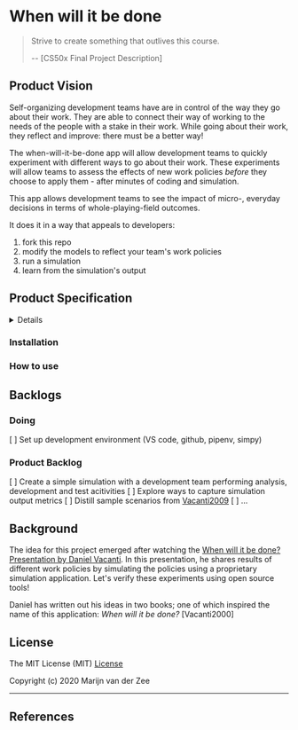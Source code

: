 # When will it be done

> Strive to create something that outlives this course.
>
> -- [CS50x Final Project Description]

## Product Vision

Self-organizing development teams have are in control of the way they go about their work.
They are able to connect their way of working
to the needs of the people with a stake in their work.
While going about their work, they reflect and improve: there must be a better way!

The when-will-it-be-done app will allow development teams to 
quickly experiment with different ways to go about their work.
These experiments will allow teams to assess the effects of new work policies
*before* they choose to apply them -
after minutes of coding and simulation.

This app allows development teams to 
see the impact of micro-, everyday decisions in terms of whole-playing-field outcomes.

It does it in a way that appeals to developers: 

 1. fork this repo
 1. modify the models to reflect your team's work policies
 1. run a simulation
 1. learn from the simulation's output

## Product Specification

<details>
(Nothing here yet, deliberatley left blank.
Once we finish items from our product backlog, 
this specification will fill up.)
</details>

### Installation

### How to use

## Backlogs

### Doing

 [ ] Set up development environment (VS code, github, pipenv, simpy)

### Product Backlog

 [ ] Create a simple simulation with a development team performing analysis, development and test acitivities
 [ ] Explore ways to capture simulation output metrics
 [ ] Distill sample scenarios from [Vacanti2009]
 [ ] ...

## Background

The idea for this project emerged after watching the [When will it be done? Presentation by Daniel Vacanti].
In this presentation, he shares results of different work policies by simulating the policies 
using a proprietary simulation application. Let's verify these experiments using open source tools!

Daniel has written out his ideas in two books; one of which inspired the name of this application:
_When will it be done?_ [Vacanti2000]

## License

The MIT License (MIT) [License]

Copyright (c) 2020 Marijn van der Zee

---

## References

 [CS50 Final Project Description]: https://cs50.harvard.edu/x/2020/project/
 [When will it be done? Presentation by Daniel Vacanti]: https://vimeo.com/239539858
 [Vacanti2009]: https://leanpub.com/whenwillitbedone
 [SimPy]: https://simpy.readthedocs.io/
 [License]: ./LICENSE